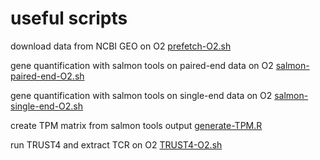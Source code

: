 # useful scripts 

download data from NCBI GEO on O2 [prefetch-O2.sh](prefetch-O2.sh)

gene quantification with salmon tools on paired-end data on O2 [salmon-paired-end-O2.sh](salmon-paired-end-O2.sh)

gene quantification with salmon tools on single-end data on O2 [salmon-single-end-O2.sh](salmon-single-end-O2.sh)

create TPM matrix from salmon tools output [generate-TPM.R](generate-TPM.R)

run TRUST4 and extract TCR on O2 [TRUST4-O2.sh](TRUST4-O2.sh)
